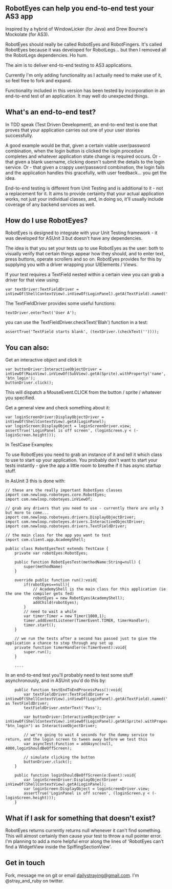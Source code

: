 ## RobotEyes can help you end-to-end test your AS3 app

Inspired by a hybrid of WindowLicker (for Java) and Drew Bourne's Mockolate (for AS3).

RobotEyes should really be called RobotEyes and RobotFingers. It's called RobotEyes because it was developed for RobotLegs... but then I removed all the RobotLegs dependencies. Ho hum.

The aim is to deliver end-to-end testing to AS3 applications.

Currently I'm only adding functionality as I actually need to make use of it, so feel free to fork and expand.

Functionality included in this version has been tested by incorporation in an end-to-end test of an application. It may well do unexpected things.

## What's an end-to-end test?

In TDD speak (Test Driven Development), an end-to-end test is one that proves that your application carries out one of your user stories successfully.

A good example would be that, given a certain viable user/password combination, when the login button is clicked the login procedure completes and whatever application state change is required occurs. Or - that given a blank username, clicking doesn't submit the details to the login service. Or - that given a crappy user/password combination, the login fails and the application handles this gracefully, with user feedback... you get the idea.

End-to-end testing is different from Unit Testing and is additional to it - not a replacement for it. It aims to provide certainty that your actual application works, not just your individual classes, and, in doing so, it'll usually include coverage of any backend services as well.

## How do I use RobotEyes?

RobotEyes is designed to integrate with your Unit Testing framework - it was developed for ASUnit 3 but doesn't have any dependencies.

The idea is that you set your tests up to use RobotEyes as the user: both to visually verify that certain things appear how they should, and to enter text, press buttons, operate scrollers and so on. RobotEyes provides for this by supplying you with a driver wrapping your UIElements / Views.

If your test requires a TextField nested within a certain view you can grab a driver for that view using:

	var textDriver:TextFieldDriver = inViewOf(ShellContextView).inViewOf(LoginPanel).getA(TextField).named("username_txt");

The TextFieldDriver provides some useful functions:

	textDriver.enterText('User A');

you can use the TextFieldDriver.checkText('Blah') function in a test:
	
	assertTrue('TextField starts blank', (textDriver.(checkText(''))));

## You can also:

Get an interactive object and click it:

	var buttonDriver:InteractiveObjectDriver = inViewOf(MainView).inViewOf(SubView).getA(Sprite).withProperty('name', 'btn_login');
	buttonDriver.click();

This will dispatch a MouseEvent.CLICK from the button / sprite / whatever you specified.

Get a general view and check something about it:

	var loginScreenDriver:DisplayObjectDriver = inViewOf(ShellContextView).getA(LoginPanel);
	var loginScreen:DisplayObject = loginScreenDriver.view;
	assertTrue('LoginPanel is off screen', (loginScreen.y < (-loginScreen.height)));

In TestCase Examples:

To use RobotEyes you need to grab an instance of it and tell it which class to use to start up your application.
You probably don't want to start your tests instantly - give the app a little room to breathe if it has async startup stuff.

In AsUnit 3 this is done with:

	// these are the really important RobotEyes classes
	import com.newloop.roboteyes.core.RobotEyes;
	import com.newloop.roboteyes.inViewOf;

	// grab any drivers that you need to use - currently there are only 3 but more to come...
	import com.newloop.roboteyes.drivers.DisplayObjectDriver;
	import com.newloop.roboteyes.drivers.InteractiveObjectDriver;
	import com.newloop.roboteyes.drivers.TextFieldDriver;

	// the main class for the app you want to test
	import com.client.app.AcademyShell;

	public class RobotEyesTest extends TestCase {
		private var robotEyes:RobotEyes;

		public function RobotEyesTest(methodName:String=null) {
			super(methodName)
		}
	
		override public function run():void{
			if(robotEyes==null){
				// AcademyShell is the main class for this application (ie the one the compiler gets fed)
				robotEyes = new RobotEyes(AcademyShell);
				addChild(robotEyes);
			}
			// need to wait a while
			var timer:Timer = new Timer(1000,1);
			timer.addEventListener(TimerEvent.TIMER, timerHandler);
			timer.start();
		}
	
		// we run the tests after a second has passed just to give the application a chance to step through any set up
		private function timerHandler(e:TimerEvent):void{
			super.run();
		}
	
		....   
	
In an end-to-end test you'll probably need to test some stuff asynchronously, and in ASUnit you'd do this by:

  		public function testEndToEndProcessPass():void{
			var textFieldDriver:TextFieldDriver = inViewOf(ShellContextView).inViewOf(LoginPanel).getA(TextField).named("username_txt") as TextFieldDriver;
			textFieldDriver.enterText('Pass');
		
			var buttonDriver:InteractiveObjectDriver = inViewOf(ShellContextView).inViewOf(LoginPanel).getA(Sprite).withProperty("name", "btn_login") as InteractiveObjectDriver;
	   	
			// we're going to wait 4 seconds for the dummy service to return, and the login screen to tween away before we test this
			var asyncTest:Function = addAsync(null, 4000,loginShouldBeOffScreen);
	    
		    // simulate clicking the button
			buttonDriver.click();
		}
	
	    public function loginShouldBeOffScreen(e:Event):void{
			var loginScreenDriver:DisplayObjectDriver = inViewOf(ShellContextView).getA(LoginPanel);
			var loginScreen:DisplayObject = loginScreenDriver.view;
			assertTrue('LoginPanel is off screen', (loginScreen.y < (-loginScreen.height)));
		}
    
## What if I ask for something that doesn't exist?

RobotEyes returns currently returns null whenever it can't find something. This will almost certainly then cause your test to throw a null pointer error. I'm planning to add a more helpful error along the lines of 'RobotEyes can't find a WidgetView inside the SpiffingSectionView'.

## Get in touch

Fork, message me on git or email dailystraying@gmail.com. I'm @stray_and_ruby on twitter.